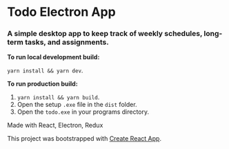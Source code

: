 # Todo Electron App

### A simple desktop app to keep track of weekly schedules, long-term tasks, and assignments.

**To run local development build:**

`yarn install && yarn dev`.

**To run production build:**

1. `yarn install && yarn build`.
2. Open the setup `.exe` file in the `dist` folder.
3. Open the `todo.exe` in your programs directory.

Made with React, Electron, Redux

This project was bootstrapped with [Create React App](https://github.com/facebookincubator/create-react-app).
